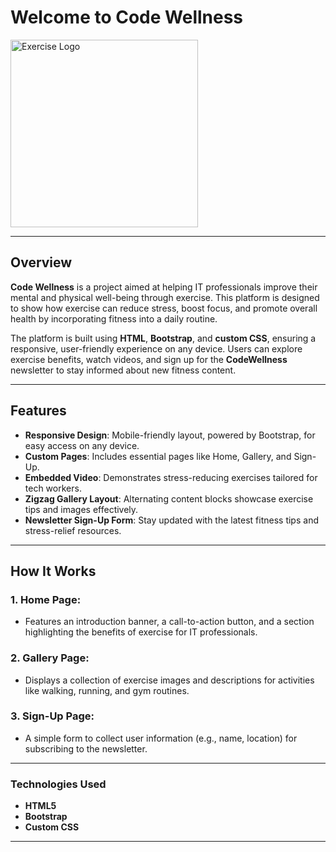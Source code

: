 
# Welcome to Code Wellness

<img src="https://static.vecteezy.com/system/resources/previews/030/600/473/original/minimal-and-abstract-logo-of-gym-man-icon-fitness-silhouette-isolated-template-design-gym-club-with-small-dumbbell-vector.jpg" alt="Exercise Logo" width="300"/>

---

## Overview

**Code Wellness** is a project aimed at helping IT professionals improve their mental and physical well-being through exercise. This platform is designed to show how exercise can reduce stress, boost focus, and promote overall health by incorporating fitness into a daily routine.

The platform is built using **HTML**, **Bootstrap**, and **custom CSS**, ensuring a responsive, user-friendly experience on any device. Users can explore exercise benefits, watch videos, and sign up for the **CodeWellness** newsletter to stay informed about new fitness content.

---

## Features

- **Responsive Design**: Mobile-friendly layout, powered by Bootstrap, for easy access on any device.
- **Custom Pages**: Includes essential pages like Home, Gallery, and Sign-Up.
- **Embedded Video**: Demonstrates stress-reducing exercises tailored for tech workers.
- **Zigzag Gallery Layout**: Alternating content blocks showcase exercise tips and images effectively.
- **Newsletter Sign-Up Form**: Stay updated with the latest fitness tips and stress-relief resources.

---

## How It Works

### 1. **Home Page**:
   - Features an introduction banner, a call-to-action button, and a section highlighting the benefits of exercise for IT professionals.

### 2. **Gallery Page**:
   - Displays a collection of exercise images and descriptions for activities like walking, running, and gym routines.

### 3. **Sign-Up Page**:
   - A simple form to collect user information (e.g., name, location) for subscribing to the newsletter.

---

### Technologies Used
- **HTML5**
- **Bootstrap**
- **Custom CSS**

---


